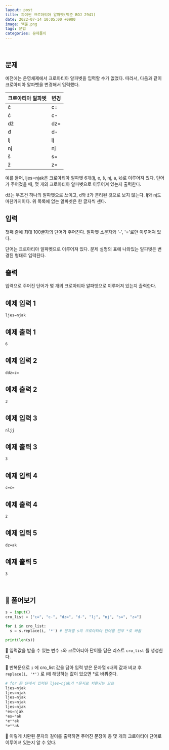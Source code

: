 ```yaml
---
layout: post
title: 파이썬 크로아티아 알파벳(백준 BOJ 2941) 
date: 2022-07-14 10:05:00 +0900
image: 백준.png
tags: 문법
categories: 문제풀이
---
```


<br>

## 문제

예전에는 운영체제에서 크로아티아 알파벳을 입력할 수가 없었다. 따라서, 다음과 같이 크로아티아 알파벳을 변경해서 입력했다.

| 크로아티아 알파벳 | 변경 |
| ----------------- | ---- |
| č                 | c=   |
| ć                 | c-   |
| dž                | dz=  |
| đ                 | d-   |
| lj                | lj   |
| nj                | nj   |
| š                 | s=   |
| ž                 | z=   |

예를 들어, ljes=njak은 크로아티아 알파벳 6개(lj, e, š, nj, a, k)로 이루어져 있다. 단어가 주어졌을 때, 몇 개의 크로아티아 알파벳으로 이루어져 있는지 출력한다.

dž는 무조건 하나의 알파벳으로 쓰이고, d와 ž가 분리된 것으로 보지 않는다. lj와 nj도 마찬가지이다. 위 목록에 없는 알파벳은 한 글자씩 센다.

## 입력

첫째 줄에 최대 100글자의 단어가 주어진다. 알파벳 소문자와 '-', '='로만 이루어져 있다.

단어는 크로아티아 알파벳으로 이루어져 있다. 문제 설명의 표에 나와있는 알파벳은 변경된 형태로 입력된다.

## 출력

입력으로 주어진 단어가 몇 개의 크로아티아 알파벳으로 이루어져 있는지 출력한다.

## 예제 입력 1

```
ljes=njak
```

## 예제 출력 1 

```
6
```

## 예제 입력 2

```
ddz=z=
```

## 예제 출력 2

```
3
```

## 예제 입력 3

```
nljj
```

## 예제 출력 3

```
3
```

## 예제 입력 4

```
c=c=
```

## 예제 출력 4

```
2
```

## 예제 입력 5

```
dz=ak
```

## 예제 출력 5

```
3
```

<br>

## 📝 풀어보기

``` python
s = input()
cro_list = ["c=", "c-", "dz=", "d-", "lj", "nj", "s=", "z="]

for i in cro_list:
  s = s.replace(i, '*') # 문자열 s의 크로아티아 단어를 전부 *로 바꿈

print(len(s))
```

📌 입력값을 받을 수 있는 변수 `s`와 크로아티아 단어를 담은 리스트 `cro_list` 를 생성한다.

📌 반복문으로 `i` 에 cro_list 값을 담아 입력 받은 문자열 s내의 값과 비교 후 `replace(i, '*')` 로 i에 해당하는 값이 있으면 *로 바꿔준다.

``` python
# for 문 안에서 입력된 ljes=njak가 *문자로 치환되는 모습
ljes=njak
ljes=njak
ljes=njak
ljes=njak
ljes=njak
*es=njak
*es=*ak
*e**ak
*e**ak
```

📌 이렇게 치환된 문자의 길이를 출력하면 주어진 문장이 총 몇 개의 크로아티아 단어로 이루어져 있는지 알 수 있다.

